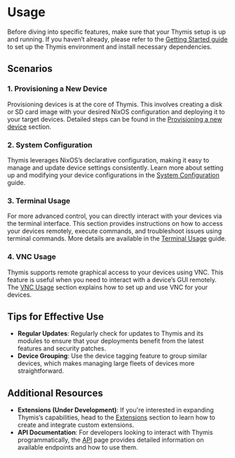 # Usage

Before diving into specific features, make sure that your Thymis setup is up and running. If you haven’t already, please refer to the [Getting Started guide](getting_started.md) to set up the Thymis environment and install necessary dependencies.

## Scenarios

### 1. Provisioning a New Device
Provisioning devices is at the core of Thymis. This involves creating a disk or SD card image with your desired NixOS configuration and deploying it to your target devices. Detailed steps can be found in the [Provisioning a new device](usage/provisioning.md) section.

### 2. System Configuration
Thymis leverages NixOS’s declarative configuration, making it easy to manage and update device settings consistently. Learn more about setting up and modifying your device configurations in the [System Configuration](usage/system_configuration.md) guide.

### 3. Terminal Usage
For more advanced control, you can directly interact with your devices via the terminal interface. This section provides instructions on how to access your devices remotely, execute commands, and troubleshoot issues using terminal commands. More details are available in the [Terminal Usage](usage/terminal.md) guide.

### 4. VNC Usage
Thymis supports remote graphical access to your devices using VNC. This feature is useful when you need to interact with a device’s GUI remotely. The [VNC Usage](usage/vnc.md) section explains how to set up and use VNC for your devices.

## Tips for Effective Use

- **Regular Updates**: Regularly check for updates to Thymis and its modules to ensure that your deployments benefit from the latest features and security patches.
- **Device Grouping**: Use the device tagging feature to group similar devices, which makes managing large fleets of devices more straightforward.

## Additional Resources

- **Extensions (Under Development)**: If you're interested in expanding Thymis’s capabilities, head to the [Extensions](extensions.md) section to learn how to create and integrate custom extensions.
- **API Documentation**: For developers looking to interact with Thymis programmatically, the [API](api.md) page provides detailed information on available endpoints and how to use them.
